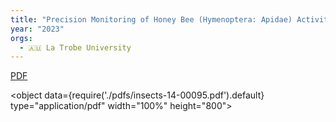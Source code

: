```yaml
---
title: "Precision Monitoring of Honey Bee (Hymenoptera: Apidae) Activity and Pollen Diversity during Pollination to EvaluateColony Health"
year: "2023"
orgs:
  - 🇦🇺 La Trobe University
---
```


[PDF](pdfs/insects-14-00095.pdf)

<object data={require('./pdfs/insects-14-00095.pdf').default} type="application/pdf" width="100%" height="800"></object>

